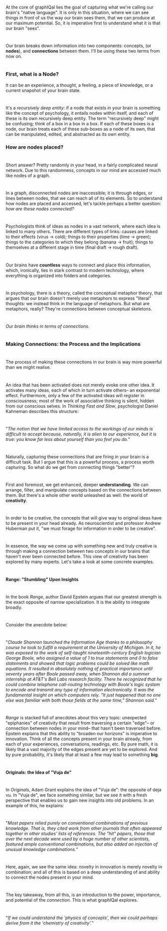 At the core of graphIQal lies the goal of capturing what we're calling our brain's "native language". It is only in this situation, where we can see things in front of us the way our brain sees them, that we can produce at our maximum potential. So, it is imperative first to understand what it is that our brain "sees".

#

Our brain breaks down information into two components: concepts, (or **nodes**), and **connections** between them. I'll be using these two terms from now on.

#

### First, what is a Node?

It can be an experience, a thought, a feeling, a piece of knowledge, or a current snapshot of your brain state.

#

It's a _recursively deep entity_: if a node that exists in your brain is something like the concept of psychology, it entails nodes within itself, and each of these is its own recursively deep entity. The term "recursively deep" might be confusing; think of a box in a box in a box. If each of these boxes is a node, our brain treats each of these sub-boxes as a node of its own, that can be manipulated, edited, and abstracted as its own entity.

### How are nodes placed?

#

Short answer? Pretty randomly in your head, in a fairly complicated neural network. Due to this randomness, concepts in our mind are accessed much like nodes of a graph.

#

In a graph, disconnected nodes are inaccessible; it is through edges, or lines between nodes, that we can reach all of its elements. So to understand how nodes are placed and accessed, let's tackle perhaps a better question: _how are these nodes connected?_

#

Psychologists think of ideas as nodes in a vast network, where each idea is linked to many others. There are different types of links: causes are linked to their effects (virus → cold); things to their properties (lime → green); things to the categories to which they belong (banana → fruit); things to themselves at a different stage in time (final draft → rough draft).

#

Our brains have **countless** ways to connect and place this information, which, ironically, lies in stark contrast to modern technology, where everything is organized into folders and categories.

#

In psychology, there is a theory, called the conceptual metaphor theory, that argues that our brain doesn't merely use metaphors to express "literal" thoughts: we instead think in the language of metaphors. But what are metaphors, really? They're connections between conceptual skeletons.

#

_Our brain thinks in terms of connections._

#

### Making Connections: the Process and the Implications

#

The process of making these connections in our brain is way more powerful than we might realise.

#

An idea that has been activated does not merely evoke one other idea. It activates many ideas, each of which in turn activate others– an exponential effect. Furthermore, only a few of the activated ideas will register in consciousness; most of the work of associative thinking is silent, hidden from our conscious selves. In _Thinking Fast and Slow_, psychologist Daniel Kahneman describes this structure:

#

"_The notion that we have limited access to the workings of our minds is difficult to accept because, naturally, it is alien to our experience, but it is true: you know far less about yourself than you feel you do._"

#

Naturally, capturing these connections that are firing in your brain is a difficult task. But I argue that this is a powerful process, a process worth capturing. So what do we get from connecting things "better"?

#

First and foremost, we get enhanced, deeper **understanding**. We can arrange, filter, and manipulate concepts based on the connections between them. But there's a whole other world unleashed as well: the world of **creativity**.

#

In order to be creative, the concepts that will give way to original ideas have to be present in your head already. As neuroscientist and professor Andrew Huberman put it, "we must forage for information in order to be creative".

#

In essence, the way we come up with something new and truly creative is through making a connection between two concepts in our brains that haven't ever been connected before.
This view of creativity has been explored by many experts. Let's take a look at some concrete examples.

#

#### Range: "Stumbling" Upon Insights

#

In the book _Range_, author David Epstein argues that our greatest strength is the exact opposite of narrow specialization. It is the ability to integrate broadly.

#

Consider the anecdote below:

#

"_Claude Shannon launched the Information Age thanks to a philosophy course he took to fulfill a requirement at the University of Michigan. In it, he was exposed to the work of self-taught nineteenth-century English logician George Boole, who assigned a value of 1 to true statements and 0 to false statements and showed that logic problems could be solved like math equations. It resulted in absolutely nothing of practical importance until seventy years after Boole passed away, when Shannon did a summer internship at AT&T's Bell Labs research facility. There he recognized that he could combine telephone call-routing technology with Boole's logic system to encode and transmit any type of information electronically. It was the fundamental insight on which computers rely. "It just happened that no one else was familiar with both those fields at the same time," Shannon said."_

#

_Range_ is stacked full of anecdotes about this very topic: unexpected "epiphanies" of creativity that result from traversing a certain "edge"– or connection between nodes in your mind– that hasn't been traversed before. Epstein explains that this ability to "broaden our horizons" is imperative to innovation. Think of all the concepts present in your brain already, from each of your experiences, conversations, readings, etc. By pure math, it is likely that a vast majority of the edges present are yet to be explored. And by pure probability, it's likely that at least a few may lead to something **big**.

#

#### Originals: the Idea of "Vuja de"

#

In _Originals_, Adam Grant explains the idea of "Vuja de": the opposite of deja vu. In "Vuja de", we face something similar, but we see it with a fresh perspective that enables us to gain new insights into old problems. In an example of this, he explains:

#

"_Most papers relied purely on conventional combinations of previous knowledge. That is, they cited work from other journals that often appeared together in other studies' lists of references. The "hit" papers, those that over the next decade were used by a huge number of other scientists, featured ample conventional combinations, but also added an injection of unusual knowledge combinations._"

#

Here, again, we see the same idea: novelty in innovation is merely novelty in combination; and all of this is based on a deep understanding of and ability to connect the nodes present in your mind.

#

The key takeaway, from all this, is an introduction to the power, importance, and potential of the _connection_. This is what graphIQal explores.

#

"_If we could understand the 'physics of concepts', then we could perhaps derive from it the 'chemistry of creativity'._"
